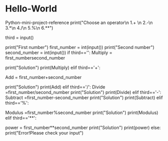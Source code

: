 # Hello-World
Python-mini-project-reference
print("Choose an operator\n 1.+ \n 2.-\n 3.*\n 4./\n 5.%\n 6.**")

third = input()

print("First number") first_number = int(input()) print("Second number") second_number = int(input()) if third=='': Multiply = first_numbersecond_number

print("Solution")
print(Multiply)
elif third=='+':

Add = first_number+second_number

print("Solution")
print(Add)
elif third=='/': Divide =first_number/second_number print("Solution") print(Divide) elif third=='-': Subtract =first_number-second_number print("Solution") print(Subtract) elif third=='%':

Modulus =first_number%second_number
print("Solution")
print(Modulus)
elif third=='**':

power = first_number**second_number
print("Solution")
print(power)
else: print("Error!Please check your input")
